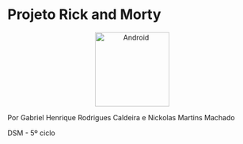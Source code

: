 # Projeto Rick and Morty


<p align="center">
  <img src="https://media.giphy.com/media/llarwdtFqG63IlqUR1/giphy.gif" alt="Android" width="150px">
</p>


Por Gabriel Henrique Rodrigues Caldeira e Nickolas Martins Machado

DSM - 5º ciclo
